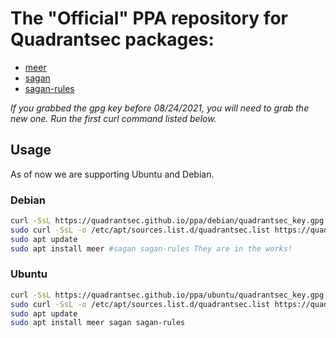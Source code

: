 # The "Official" PPA repository for Quadrantsec packages:

- [meer](https://github.com/quadrantsec/meer)
- [sagan](https://github.com/quadrantsec/sagan)
- [sagan-rules](https://github.com/quadrantsec/sagan-rules)

*If you grabbed the gpg key before 08/24/2021, you will need to grab the new one. Run the first curl command listed below.*

## Usage

As of now we are supporting Ubuntu and Debian. 

### Debian

```bash
curl -SsL https://quadrantsec.github.io/ppa/debian/quadrantsec_key.gpg | sudo apt-key add -
sudo curl -SsL -o /etc/apt/sources.list.d/quadrantsec.list https://quadrantsec.github.io/ppa/debian/quadrantsec_file.list
sudo apt update
sudo apt install meer #sagan sagan-rules They are in the works!
```

### Ubuntu

```bash
curl -SsL https://quadrantsec.github.io/ppa/ubuntu/quadrantsec_key.gpg | sudo apt-key add -
sudo curl -SsL -o /etc/apt/sources.list.d/quadrantsec.list https://quadrantsec.github.io/ppa/ubuntu/quadrantsec_file.list
sudo apt update
sudo apt install meer sagan sagan-rules
```
